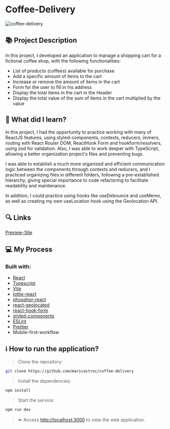# Coffee-Delivery
![coffee-delivery](https://github.com/maricastroc/coffee-delivery/assets/121824373/1d536781-d40e-4ecd-abbd-38a51d08ca60)

## 📚 Project Description
In this project, I developed an application to manage a shopping cart for a fictional coffee shop, with the following functionalities:

- List of products (coffees) available for purchase
- Add a specific amount of items to the cart
- Increase or remove the amount of items in the cart
- Form for the user to fill in his address
- Display the total items in the cart in the Header
- Display the total value of the sum of items in the cart multiplied by the value

## 📌 What did I learn?

In this project, I had the opportunity to practice working with many of ReactJS features, using styled-components, contexts, reducers, immers, routing with React Router DOM, ReactHook Form and hookform/resolvers, using zod for validation. Also, I was able to work deeper with TypeScript, allowing a better organization project's files and preventing bugs.

I was able to establish a much more organized and efficient communication logic between the components through contexts and reducers, and I practiced organizing files in different folders, following a pre-established hierarchy, giving special importance to code refactoring to facilitate readability and maintenance.

In addition, I could practice using hooks like useDebounce and useMemo, as well as creating my own useLocation hook using the Geolocation API.

## 🔍 Links
[Preview-Site](https://maricastroc-coffee-delivery.netlify.app)

## 💻 My Process
### Built with:

- [React](https://reactjs.org/)
- [Typescript](https://www.typescriptlang.org/)
- [Vite](https://vitejs.dev/)
- [lottie-react](https://lottiereact.com/)
- [phosphor-react](https://phosphoricons.com/)
- [react-geolocated](https://no23reason.github.io/react-geolocated/)
- [react-hook-form](https://react-hook-form.com/)
- [styled-components](https://styled-components.com/)
- [ESLint](https://eslint.org/)
- [Prettier](https://prettier.io/)
- Mobile-first-workflow

## ℹ️ How to run the application?

> Clone the repository:

```bash
git clone https://github.com/maricastroc/coffee-delivery
```

> Install the dependencies:

```bash
npm install
```

> Start the service:

```bash
npm run dev
```

> ⏩ Access [http://localhost:3000](http://localhost:3000) to view the web application.
